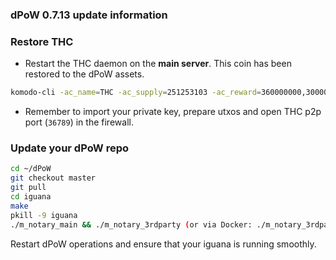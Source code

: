 ### dPoW 0.7.13 update information


### Restore THC

- Restart the THC daemon on the **main server**. This coin has been restored to the dPoW assets.

```bash
komodo-cli -ac_name=THC -ac_supply=251253103 -ac_reward=360000000,300000000,240000000,180000000,150000000,90000000,0 -ac_staked=100 -ac_eras=7 -ac_end=500001,1000001,1500001,2000001,2500001,4500001,0 -ac_perc=233333333 -ac_cc=2 -ac_ccenable=229,236,240 -ac_script=2ea22c8020987fad30df055db6fd922c3a57e55d76601229ed3da3b31340112e773df3d0d28103120c008203000401ccb8 -ac_founders=150 -ac_cbmaturity=1 -ac_sapling=1 -earlytxid=7e4a76259e99c9379551389e9f757fc5f46c33ae922a8644dc2b187af2a6adc1 -addnode=157.230.45.184 -addnode=165.22.52.123 -puskey=$pubkey
```

- Remember to import your private key, prepare utxos and open THC p2p port (`36789`) in the firewall.

### Update your dPoW repo

```bash
cd ~/dPoW
git checkout master
git pull
cd iguana
make
pkill -9 iguana
./m_notary_main && ./m_notary_3rdparty (or via Docker: ./m_notary_3rdparty_docker)
```

Restart dPoW operations and ensure that your iguana is running smoothly.
